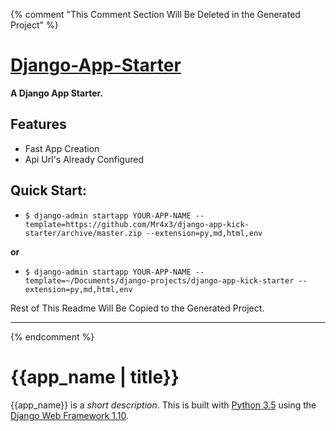{% comment "This Comment Section Will Be Deleted in the Generated Project" %}

# [Django-App-Starter][docs]

**A Django App Starter.**

## Features
- Fast App Creation
- Api Url's Already Configured

## Quick Start:

- `$ django-admin startapp YOUR-APP-NAME --template=https://github.com/Mr4x3/django-app-kick-starter/archive/master.zip --extension=py,md,html,env`

__or__

- `$ django-admin startapp YOUR-APP-NAME --template=~/Documents/django-projects/django-app-kick-starter --extension=py,md,html,env`


[docs]: https://github.com/Mr4x3/django-app-kick-starter/blob/master/README.md

Rest of This Readme Will Be Copied to the Generated Project.

--------------------------------------------------------------------------------------------

{% endcomment %}
# {{app_name | title}}

{{app_name}} is a _short description_. This is built with [Python 3.5][0] using the [Django Web Framework 1.10][1].

[0]: https://www.python.org/
[1]: https://www.djangoproject.com/
